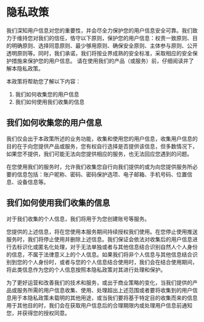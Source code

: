 # 隐私政策

我们深知用户信息对您的重要性，并会尽全力保护您的用户信息安全可靠。我们致力于维持您对我们的信任，恪守以下原则，保护您的用户信息：权责一致原则、目的明确原则、选择同意原则、最少够用原则、确保安全原则、主体参与原则、公开透明原则等。同时，我们承诺，我们将按业界成熟的安全标准，采取相应的安全保护措施来保护您的用户信息。
请在使用我们的产品（或服务）前，仔细阅读并了解本隐私政策。

本政策将帮助您了解以下内容：

1. 我们如何收集您的用户信息
2. 我们如何使用我们收集的信息

## 我们如何收集您的用户信息

我们仅会出于本政策所述的业务功能，收集和使用您的用户信息，收集用户信息的目的在于向您提供产品或服务，您有权自行选择是否提供该信息，但多数情况下，如果您不提供，我们可能无法向您提供相应的服务，也无法回应您遇到的问题。

在您使用我们的服务时，允许我们收集您自行向我们提供的或为向您提供服务所必要的信息包括：账户昵称、密码、密码保护选项、电子邮箱、手机号码、位置信息、设备信息等。

## 我们如何使用我们收集的信息

对于我们收集的个人信息，我们将用于为您创建账号等服务。

您提供的上述信息，将在您使用本服务期间持续授权我们使用。在您停止使用推送服务时，我们将停止使用并删除上述信息。我们保证会依法对收集后的用户信息进行去标识化或匿名化处理，对于无法单独或者与其他信息结合识别自然人个人身份的信息，不属于法律意义上的个人信息。如果我们将非个人信息与其他信息结合识别到您的个人身份时，或者与您的个人信息结合使用时，我们会在结合使用期间，将此类信息作为您的个人信息按照本隐私政策对其进行处理和保护。

为了更好运营和改善我们的技术和服务，或出于商业策略的变化，当我们提供的产品或服务所需的用户信息收集、使用、处理超出上述范围或者要将收集到的用户信息用于本隐私政策未载明的其他用途，或当我们要将基于特定目的收集而来的信息用于其他目的时，我们会在获取用户信息后的合理期限内或处理用户信息前通知您，并获得您的授权同意。
